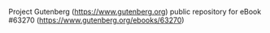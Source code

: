 Project Gutenberg (https://www.gutenberg.org) public repository for
eBook #63270 (https://www.gutenberg.org/ebooks/63270)
